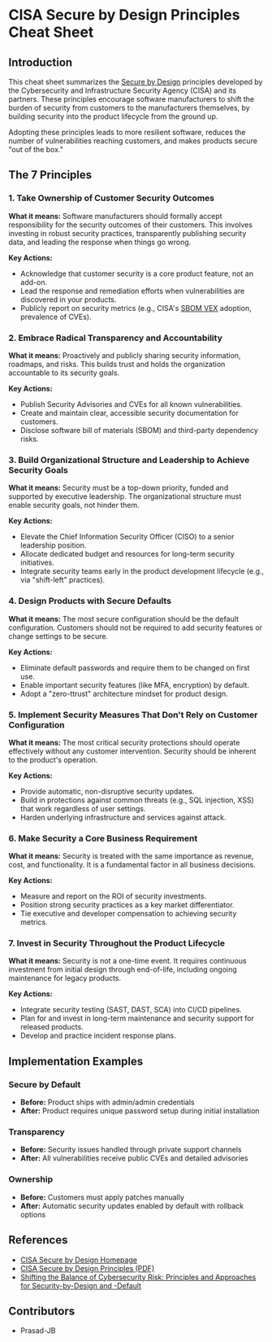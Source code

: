 # CISA Secure by Design Principles Cheat Sheet

## Introduction

This cheat sheet summarizes the [Secure by Design](https://www.cisa.gov/securebydesign)
principles developed by the Cybersecurity and Infrastructure Security Agency (CISA) and its
partners. These principles encourage software manufacturers to shift the burden of security
from customers to the manufacturers themselves, by building security into the product lifecycle
from the ground up.

Adopting these principles leads to more resilient software, reduces the number of vulnerabilities
reaching customers, and makes products secure "out of the box."

## The 7 Principles

### 1. Take Ownership of Customer Security Outcomes

**What it means:** Software manufacturers should formally accept responsibility for the security
outcomes of their customers. This involves investing in robust security practices, transparently
publishing security data, and leading the response when things go wrong.

**Key Actions:**

- Acknowledge that customer security is a core product feature, not an add-on.
- Lead the response and remediation efforts when vulnerabilities are discovered in your products.
- Publicly report on security metrics (e.g., CISA's [SBOM VEX](https://www.cisa.gov/sbom) adoption,
  prevalence of CVEs).

### 2. Embrace Radical Transparency and Accountability

**What it means:** Proactively and publicly sharing security information, roadmaps, and risks.
This builds trust and holds the organization accountable to its security goals.

**Key Actions:**

- Publish Security Advisories and CVEs for all known vulnerabilities.
- Create and maintain clear, accessible security documentation for customers.
- Disclose software bill of materials (SBOM) and third-party dependency risks.

### 3. Build Organizational Structure and Leadership to Achieve Security Goals

**What it means:** Security must be a top-down priority, funded and supported by executive
leadership. The organizational structure must enable security goals, not hinder them.

**Key Actions:**

- Elevate the Chief Information Security Officer (CISO) to a senior leadership position.
- Allocate dedicated budget and resources for long-term security initiatives.
- Integrate security teams early in the product development lifecycle (e.g., via "shift-left"
  practices).

### 4. Design Products with Secure Defaults

**What it means:** The most secure configuration should be the default configuration. Customers
should not be required to add security features or change settings to be secure.

**Key Actions:**

- Eliminate default passwords and require them to be changed on first use.
- Enable important security features (like MFA, encryption) by default.
- Adopt a "zero-ttrust" architecture mindset for product design.

### 5. Implement Security Measures That Don't Rely on Customer Configuration

**What it means:** The most critical security protections should operate effectively without any
customer intervention. Security should be inherent to the product's operation.

**Key Actions:**

- Provide automatic, non-disruptive security updates.
- Build in protections against common threats (e.g., SQL injection, XSS) that work regardless of
  user settings.
- Harden underlying infrastructure and services against attack.

### 6. Make Security a Core Business Requirement

**What it means:** Security is treated with the same importance as revenue, cost, and functionality.
It is a fundamental factor in all business decisions.

**Key Actions:**

- Measure and report on the ROI of security investments.
- Position strong security practices as a key market differentiator.
- Tie executive and developer compensation to achieving security metrics.

### 7. Invest in Security Throughout the Product Lifecycle

**What it means:** Security is not a one-time event. It requires continuous investment from initial
design through end-of-life, including ongoing maintenance for legacy products.

**Key Actions:**

- Integrate security testing (SAST, DAST, SCA) into CI/CD pipelines.
- Plan for and invest in long-term maintenance and security support for released products.
- Develop and practice incident response plans.

## Implementation Examples

### Secure by Default

- **Before:** Product ships with admin/admin credentials
- **After:** Product requires unique password setup during initial installation

### Transparency

- **Before:** Security issues handled through private support channels
- **After:** All vulnerabilities receive public CVEs and detailed advisories

### Ownership

- **Before:** Customers must apply patches manually
- **After:** Automatic security updates enabled by default with rollback options

## References

- [CISA Secure by Design Homepage](https://www.cisa.gov/securebydesign)
- [CISA Secure by Design Principles (PDF)](https://www.cisa.gov/sites/default/files/2023-04/secure_by_design_042023.pdf)
- [Shifting the Balance of Cybersecurity Risk: Principles and Approaches for Security-by-Design and -Default](https://www.cisa.gov/news-events/alerts/2023/04/13/cisa-and-partners-release-secure-design-alert-urging-manufacturers-eliminate-default)

## Contributors

- Prasad-JB